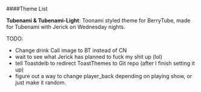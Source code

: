 ####Theme List

**Tubenami & Tubenami-Light**: Toonami styled theme for BerryTube, made for Tubenami with Jerick on Wednesday nights.

TODO:

* Change drink Call image to BT instead of CN
* wait to see what Jerick has planned to fuck my shit up (lol)
* tell Toastdeib to redirect ToastThemes to Git repo (after I finish setting it up)
* figure out a way to change player_back depending on playing show, or just make it random.


